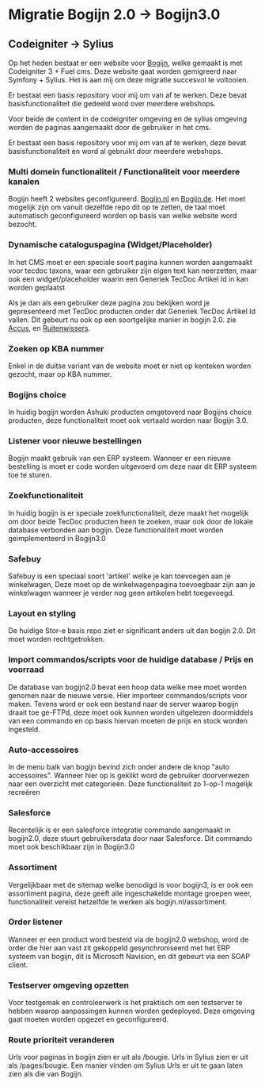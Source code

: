 # Migratie Bogijn 2.0 -> Bogijn3.0

## Codeigniter -> Sylius

Op het heden bestaat er een website voor [Bogijn](https://www.bogijn.nl), welke gemaakt is met Codeigniter 3 + Fuel cms. Deze website gaat worden gemigreerd naar Symfony + Sylius. Het is aan mij om deze migratie succesvol te voltooien.

Er bestaat een basis repository voor mij om van af te werken. Deze bevat basisfunctionaliteit die gedeeld word over meerdere webshops.

Voor beide de content in de codeigniter omgeving en de sylius omgeving worden de paginas aangemaakt door de gebruiker in het cms.

Er bestaat een basis repository voor mij om van af te werken, deze bevat basisfunctionaliteit en word al gebruikt door meerdere webshops.

### Multi domein functionaliteit / Functionaliteit voor meerdere kanalen

Bogijn heeft 2 websites geconfigureerd. [Bogijn.nl](https://bogijn.nl/) en [Bogijn.de](https://bogijn.de/). Het moet mogelijk zijn om vanuit dezelfde repo dit op te zetten, de taal moet automatisch geconfigureerd worden op basis van welke website word bezocht.

### Dynamische cataloguspagina (Widget/Placeholder)

In het CMS moet er een speciale soort pagina kunnen worden aangemaakt voor tecdoc taxons, waar een gebruiker zijn eigen text kan neerzetten, maar ook een widget/placeholder waarin een Generiek TecDoc Artikel Id in kan worden geplaatst

Als je dan als een gebruiker deze pagina zou bekijken word je gepresenteerd met TecDoc producten onder dat Generiek TecDoc Artikel Id vallen. Dit gebeurt nu ook op een soortgelijke manier in bogijn 2.0. zie [Accus](https://bogijn.nl/accus), en [Ruitenwissers](https://bogijn.nl/ruitenwissers).

### Zoeken op KBA nummer

Enkel in de duitse variant van de website moet er niet op kenteken worden gezocht, maar op KBA nummer.

### Bogijns choice

In huidig bogijn worden Ashuki producten omgetoverd naar Bogijns choice producten, deze functionaliteit moet ook vertaald worden naar Bogijn 3.0.

### Listener voor nieuwe bestellingen

 Bogijn maakt gebruik van een ERP systeem. Wanneer er een nieuwe bestelling is moet er code worden uitgevoerd om deze naar dit ERP systeem toe te sturen.

### Zoekfunctionaliteit

In huidig bogijn is er speciale zoekfunctionaliteit, deze maakt het mogelijk om door beide TecDoc producten heen te zoeken, maar ook door de lokale database verbonden aan bogijn. Deze functionaliteit moet worden geimplementeerd in Bogijn3.0

### Safebuy

Safebuy is een speciaal soort 'artikel' welke je kan toevoegen aan je winkelwagen, Deze moet op de winkelwagenpagina toevoegbaar zijn aan je winkelwagen wanneer je verder nog geen artikelen hebt toegevoegd.

### Layout en styling

De huidige Stor-e basis repo ziet er significant anders uit dan bogijn 2.0. Dit moet worden rechtgetrokken.

### Import commandos/scripts voor de huidige database / Prijs en voorraad

De database van bogijn2.0 bevat een hoop data welke mee moet worden genomen naar de nieuwe versie. Hier importeer commandos/scripts voor maken. Tevens word er ook een bestand naar de server waarop bogijn draait toe ge-FTPd, deze moet ook kunnen worden uitgelezen doormiddels van een commando en op basis hiervan moeten de prijs en stock worden ingesteld.

### Auto-accessoires

In de menu balk van bogijn bevind zich onder andere de knop "auto accessoires". Wanneer hier op is geklikt word de gebruiker doorverwezen naar een overzicht met categorieën. Deze functionaliteit zo 1-op-1 mogelijk recreëren

### Salesforce

Recentelijk is er een salesforce integratie commando aangemaakt in bogijn2.0, deze stuurt gebruikersdata door naar Salesforce. Dit commando moet ook beschikbaar zijn in Bogijn3.0

### Assortiment

Vergelijkbaar met de sitemap welke benodigd is voor bogijn3, is er ook een assortiment pagina, deze geeft alle ingeschakelde montage groepen weer, functionaliteit vereist hetzelfde te werken als bogijn.nl/assortiment.

### Order listener

Wanneer er een product word besteld via de bogijn2.0 webshop, word de order die hier aan vast zit gekoppeld gesynchroniseerd met het ERP systeem van bogijn, dit is Microsoft Navision, en dit gebeurt via een SOAP client.

### Testserver omgeving opzetten

Voor testgemak en controleerwerk is het praktisch om een testserver te hebben waarop aanpassingen kunnen worden gedeployed. Deze omgeving gaat moeten worden opgezet en geconfigureerd.

### Route prioriteit veranderen
Urls voor paginas in bogijn zien er uit als /bougie. Urls in Sylius zien er uit als /pages/bougie. Een manier vinden om Sylius Urls er uit te gaan laten zien als die van Bogijn.